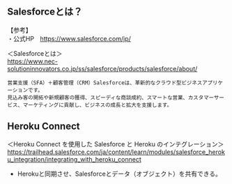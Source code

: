 ## Salesforceとは？

【参考】  
・公式HP　https://www.salesforce.com/jp/

＜Salesforceとは＞  
https://www.nec-solutioninnovators.co.jp/ss/salesforce/products/salesforce/about/
```
営業支援（SFA）＋顧客管理（CRM）Salesforceは、革新的なクラウド型ビジネスアプリケーションです。
見込み客の開拓や新規顧客の獲得、スピーディな商談成約、スマートな営業、カスタマーサービス、マーケティングに貢献し、ビジネスの成長と拡大を支援します。
``` 

## Heroku Connect
＜Heroku Connect を使用した Salesforce と Heroku のインテグレーション＞
https://trailhead.salesforce.com/ja/content/learn/modules/salesforce_heroku_integration/integrating_with_heroku_connect

- Herokuと同期させ、Salesforceとデータ（オブジェクト）を共有できる。
